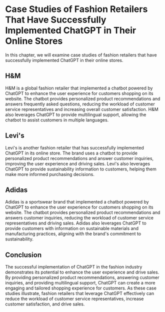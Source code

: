 Case Studies of Fashion Retailers That Have Successfully Implemented ChatGPT in Their Online Stores
========================================================================================================================================================

In this chapter, we will examine case studies of fashion retailers that have successfully implemented ChatGPT in their online stores.

H\&M
----

H\&M is a global fashion retailer that implemented a chatbot powered by ChatGPT to enhance the user experience for customers shopping on its website. The chatbot provides personalized product recommendations and answers frequently asked questions, reducing the workload of customer service representatives and increasing overall customer satisfaction. H\&M also leverages ChatGPT to provide multilingual support, allowing the chatbot to assist customers in multiple languages.

Levi's
------

Levi's is another fashion retailer that has successfully implemented ChatGPT in its online store. The brand uses a chatbot to provide personalized product recommendations and answer customer inquiries, improving the user experience and driving sales. Levi's also leverages ChatGPT to provide sustainability information to customers, helping them make more informed purchasing decisions.

Adidas
------

Adidas is a sportswear brand that implemented a chatbot powered by ChatGPT to enhance the user experience for customers shopping on its website. The chatbot provides personalized product recommendations and answers customer inquiries, reducing the workload of customer service representatives and driving sales. Adidas also leverages ChatGPT to provide customers with information on sustainable materials and manufacturing practices, aligning with the brand's commitment to sustainability.

Conclusion
----------

The successful implementation of ChatGPT in the fashion industry demonstrates its potential to enhance the user experience and drive sales. By providing personalized product recommendations, answering customer inquiries, and providing multilingual support, ChatGPT can create a more engaging and tailored shopping experience for customers. As these case studies illustrate, fashion retailers that leverage ChatGPT effectively can reduce the workload of customer service representatives, increase customer satisfaction, and drive sales.
